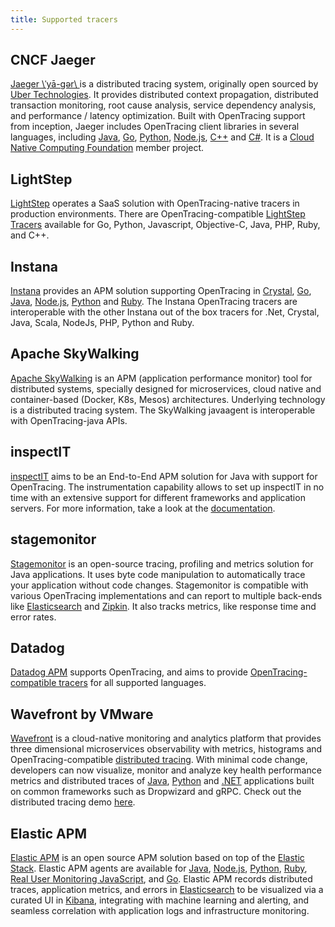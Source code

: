 ```yaml
---
title: Supported tracers
---
```


## CNCF Jaeger

[Jaeger \\ˈyā-gər\\ ](https://jaegertracing.io) is a distributed tracing system, originally open sourced by [Uber Technologies](https://eng.uber.com/distributed-tracing/). It provides distributed context propagation, distributed transaction monitoring, root cause analysis, service dependency analysis, and performance / latency optimization. Built with OpenTracing support from inception, Jaeger includes OpenTracing client libraries in several languages, including [Java](https://github.com/jaegertracing/jaeger-client-java), [Go](https://github.com/jaegertracing/jaeger-client-go), [Python](https://github.com/jaegertracing/jaeger-client-python), [Node.js](https://github.com/jaegertracing/jaeger-client-node), [C++](https://github.com/jaegertracing/cpp-client) and [C#](https://github.com/jaegertracing/jaeger-client-csharp). It is a [Cloud Native Computing Foundation](https://www.cncf.io/) member project.


## LightStep

[LightStep](http://lightstep.com/) operates a SaaS solution with OpenTracing-native tracers in production environments. There are OpenTracing-compatible [LightStep Tracers](https://github.com/lightstep) available for Go, Python, Javascript, Objective-C, Java, PHP, Ruby, and C++.


## Instana

[Instana](https://www.instana.com) provides an APM solution supporting OpenTracing in
[Crystal](https://github.com/instana/crystal-sensor/blob/master/README.md),
[Go](https://github.com/instana/golang-sensor/blob/master/README.md), [Java](https://github.com/instana/instana-java-opentracing/blob/master/README.md), [Node.js](https://github.com/instana/nodejs-sensor/blob/master/README.md),
[Python](https://github.com/instana/python-sensor/blob/master/README.md) and
[Ruby](https://github.com/instana/ruby-sensor/blob/master/README.md). The Instana OpenTracing tracers are interoperable with the other Instana out of the box tracers for .Net, Crystal, Java, Scala, NodeJs, PHP, Python and Ruby.

## Apache SkyWalking

[Apache SkyWalking](https://github.com/apache/incubator-skywalking) is an APM (application performance monitor) tool for distributed systems, specially designed for microservices, cloud native and container-based (Docker, K8s, Mesos) architectures. Underlying technology is a distributed tracing system. The SkyWalking javaagent is interoperable with OpenTracing-java APIs.

## inspectIT

[inspectIT](http://www.inspectit.rocks) aims to be an End-to-End APM solution for Java with support for OpenTracing. The instrumentation capability allows to set up inspectIT in no time with an extensive support for different frameworks and application servers. For more information, take a look at the [documentation](https://inspectit-performance.atlassian.net/wiki/spaces/DOC).

## stagemonitor
[Stagemonitor](http://www.stagemonitor.org/) is an open-source tracing, profiling and metrics solution for Java applications. It uses byte code manipulation to automatically trace your application without code changes. Stagemonitor is compatible with various OpenTracing implementations and can report to multiple back-ends like [Elasticsearch](https://www.elastic.co/products/elasticsearch) and [Zipkin](http://zipkin.io/). It also tracks metrics, like response time and error rates.

## Datadog
[Datadog APM](https://www.datadoghq.com/apm/) supports OpenTracing, and aims to provide [OpenTracing-compatible tracers](https://www.datadoghq.com/blog/opentracing-datadog-cncf/) for all supported languages.

## Wavefront by VMware

[Wavefront](https://wavefront.com/) is a cloud-native monitoring and analytics platform that provides three dimensional microservices observability with metrics, histograms and OpenTracing-compatible [distributed tracing](https://www.wavefront.com/wavefront-enhances-application-observability-with-distributed-tracing/). With minimal code change, developers can now visualize, monitor and analyze key health performance metrics and distributed traces of [Java](https://github.com/wavefrontHQ/wavefront-opentracing-sdk-java), [Python](https://github.com/wavefrontHQ/wavefront-opentracing-sdk-python) and [.NET](https://github.com/wavefrontHQ/wavefront-opentracing-sdk-csharp) applications built on common frameworks such as Dropwizard and gRPC. Check out the distributed tracing demo [here](https://www.youtube.com/watch?v=mKRuhqJndpw&feature=youtu.be). 

## Elastic APM
[Elastic APM](https://www.elastic.co/solutions/apm) is an open source APM solution based on top of the [Elastic Stack](https://www.elastic.co). Elastic APM agents are available for [Java](https://github.com/elastic/apm-agent-java), [Node.js](https://github.com/elastic/apm-agent-nodejs), [Python](https://github.com/elastic/apm-agent-python), [Ruby](https://github.com/elastic/apm-agent-ruby), [Real User Monitoring JavaScript](https://github.com/elastic/apm-agent-js-base), and [Go](https://github.com/elastic/apm-agent-go). Elastic APM records distributed traces, application metrics, and errors in [Elasticsearch](https://www.elastic.co/products/elasticsearch) to be visualized via a curated UI in [Kibana](https://www.elastic.co/products/kibana), integrating with machine learning and alerting, and seamless correlation with application logs and infrastructure monitoring.

